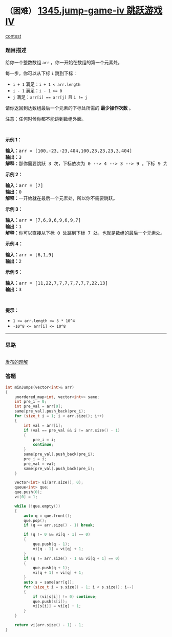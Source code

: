 # `（困难）` [1345.jump-game-iv 跳跃游戏 IV](https://leetcode-cn.com/problems/jump-game-iv/)

[contest](https://leetcode-cn.com/contest/biweekly-contest-19/problems/jump-game-iv/)

### 题目描述
<p>给你一个整数数组&nbsp;<code>arr</code>&nbsp;，你一开始在数组的第一个元素处。</p>

<p>每一步，你可以从下标&nbsp;<code>i</code>&nbsp;跳到下标：</p>

<ul>
	<li><code>i + 1</code>&nbsp;满足：<code>i + 1 &lt; arr.length</code></li>
	<li><code>i - 1</code>&nbsp;满足：<code>i - 1 &gt;= 0</code></li>
	<li><code>j</code>&nbsp;满足：<code>arr[i] == arr[j]</code>&nbsp;且&nbsp;<code>i != j</code></li>
</ul>

<p>请你返回到达数组最后一个元素的下标处所需的&nbsp;<strong>最少操作次数</strong>&nbsp;。</p>

<p>注意：任何时候你都不能跳到数组外面。</p>

<p>&nbsp;</p>

<p><strong>示例 1：</strong></p>

<pre><strong>输入：</strong>arr = [100,-23,-23,404,100,23,23,23,3,404]
<strong>输出：</strong>3
<strong>解释：</strong>那你需要跳跃 3 次，下标依次为 0 --&gt; 4 --&gt; 3 --&gt; 9 。下标 9 为数组的最后一个元素的下标。
</pre>

<p><strong>示例 2：</strong></p>

<pre><strong>输入：</strong>arr = [7]
<strong>输出：</strong>0
<strong>解释：</strong>一开始就在最后一个元素处，所以你不需要跳跃。
</pre>

<p><strong>示例 3：</strong></p>

<pre><strong>输入：</strong>arr = [7,6,9,6,9,6,9,7]
<strong>输出：</strong>1
<strong>解释：</strong>你可以直接从下标 0 处跳到下标 7 处，也就是数组的最后一个元素处。
</pre>

<p><strong>示例 4：</strong></p>

<pre><strong>输入：</strong>arr = [6,1,9]
<strong>输出：</strong>2
</pre>

<p><strong>示例 5：</strong></p>

<pre><strong>输入：</strong>arr = [11,22,7,7,7,7,7,7,7,22,13]
<strong>输出：</strong>3
</pre>

<p>&nbsp;</p>

<p><strong>提示：</strong></p>

<ul>
	<li><code>1 &lt;= arr.length &lt;= 5 * 10^4</code></li>
	<li><code>-10^8 &lt;= arr[i] &lt;= 10^8</code></li>
</ul>



---
### 思路
```
```

[发布的题解](https://leetcode-cn.com/problems/jump-game-iv/solution/5314-by-ikaruga/)

### 答题
``` C++
int minJumps(vector<int>& arr) 
{
    unordered_map<int, vector<int>> same;
    int pre_i = 0;
    int pre_val = arr[0];
    same[pre_val].push_back(pre_i);
    for (size_t i = 1; i < arr.size(); i++)
    {
        int val = arr[i];
        if (val == pre_val && i != arr.size() - 1)
        {
            pre_i = i;
            continue;
        }
        same[pre_val].push_back(pre_i);
        pre_i = i;
        pre_val = val;
        same[pre_val].push_back(pre_i);
    }

    vector<int> vi(arr.size(), 0);
    queue<int> que;
    que.push(0);
    vi[0] = 1;

    while (!que.empty())
    {
        auto q = que.front();
        que.pop();
        if (q == arr.size() - 1) break;

        if (q != 0 && vi[q - 1] == 0)
        {
            que.push(q - 1);
            vi[q - 1] = vi[q] + 1;
        }
        if (q != arr.size() - 1 && vi[q + 1] == 0)
        {
            que.push(q + 1);
            vi[q + 1] = vi[q] + 1;
        }
        auto s = same[arr[q]];
        for (size_t i = s.size() - 1; i < s.size(); i--)
        {
            if (vi[s[i]] != 0) continue;
            que.push(s[i]);
            vi[s[i]] = vi[q] + 1;
        }
    }

    return vi[arr.size() - 1] - 1;
}
```




